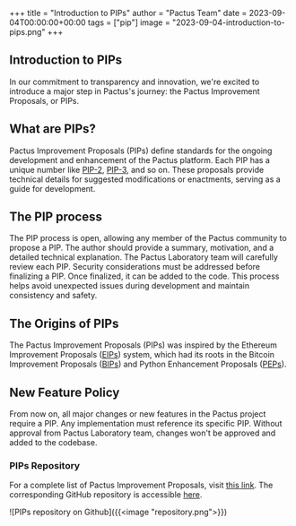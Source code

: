 +++
title = "Introduction to PIPs"
author = "Pactus Team"
date = 2023-09-04T00:00:00+00:00
tags = ["pip"]
image = "2023-09-04-introduction-to-pips.png"
+++

## Introduction to PIPs

In our commitment to transparency and innovation, we're excited to introduce a major step in Pactus's journey:
the Pactus Improvement Proposals, or PIPs.

## What are PIPs?

Pactus Improvement Proposals (PIPs) define standards for the ongoing development and enhancement of the Pactus platform.
Each PIP has a unique number like [PIP-2](https://pips.pactus.org/PIPs/pip-2),
[PIP-3](https://pips.pactus.org/PIPs/pip-3), and so on.
These proposals provide technical details for suggested modifications or enactments, serving as a guide for development.

## The PIP process

The PIP process is open, allowing any member of the Pactus community to propose a PIP.
The author should provide a summary, motivation, and a detailed technical explanation.
The Pactus Laboratory team will carefully review each PIP.
Security considerations must be addressed before finalizing a PIP.
Once finalized, it can be added to the code.
This process helps avoid unexpected issues during development and maintain consistency and safety.

## The Origins of PIPs

The Pactus Improvement Proposals (PIPs) was inspired by the
Ethereum Improvement Proposals ([EIPs](https://github.com/ethereum/EIPs)) system,
which had its roots in the Bitcoin Improvement Proposals ([BIPs](https://github.com/bitcoin/bips)) and
Python Enhancement Proposals ([PEPs](https://github.com/python/peps)).

## New Feature Policy

From now on, all major changes or new features in the Pactus project require a PIP.
Any implementation must reference its specific PIP.
Without approval from Pactus Laboratory team, changes won't be approved and added to the codebase.

### PIPs Repository

For a complete list of Pactus Improvement Proposals, visit [this link](https://pips.pactus.org/).
The corresponding GitHub repository is accessible [here](https://github.com/pactus-project/piPs/).

![PIPs repository on Github]({{<image "repository.png">}})
